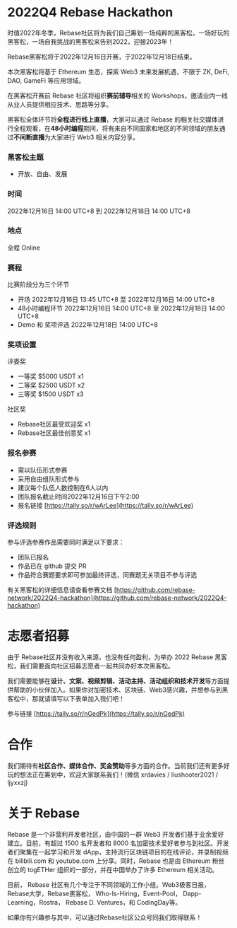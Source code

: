 # 2022Q4 Rebase Hackathon

时值2022年冬季，Rebase社区将为我们自己筹划一场纯粹的黑客松，一场好玩的黑客松，一场自我挑战的黑客松来告别2022，迎接2023年！

Rebase黑客松将于2022年12月16日开赛，于2022年12月18日结束。

本次黑客松将基于 Ethereum 生态，探索 Web3 未来发展机遇，不限于 ZK, DeFi, DAO, GameFi 等应用领域。

在黑客松开赛前 Rebase 社区将组织**赛前辅导**相关的 Workshops，邀请业内一线从业人员提供相应技术、思路等分享。

黑客松全体环节将**全程进行线上直播**，大家可以通过 Rebase 的相关社交媒体进行全程观看，在**48小时编程**期间，将有来自不同国家和地区的不同领域的朋友通过**不间断直播**为大家进行 Web3 相关内容分享。


### 黑客松主题
- 开放、自由、发展

### 时间
2022年12月16日 14:00 UTC+8 到 2022年12月18日 14:00 UTC+8

### 地点
全程 Online

### 赛程
比赛阶段分为三个环节
- 开场 2022年12月16日 13:45 UTC+8 至 2022年12月16日 14:00 UTC+8
- 48小时编程环节 2022年12月16日 14:00 UTC+8 至 2022年12月18日 14:00 UTC+8
- Demo 和 奖项评选 2022年12月18日 14:00 UTC+8

### 奖项设置
评委奖
- 一等奖 $5000 USDT x1
- 二等奖 $2500 USDT x2
- 三等奖 $1500 USDT x3

社区奖
- Rebase社区最受欢迎奖 x1
- Rebase社区最佳创意奖 x1

### 报名参赛
- 需以队伍形式参赛
- 采用自由组队形式参与
- 建议每个队伍人数控制在6人以内
- 团队报名截止时间2022年12月16日下午2:00
- 报名链接 [https://tally.so/r/wArLee](https://tally.so/r/wArLee)

### 评选规则
参与评选参赛作品需要同时满足以下要求：
- 团队已报名
- 作品已在 github 提交 PR
- 作品符合赛题要求即可参加最终评选，同赛题无关项目不参与评选

有关黑客松的详细信息请查看参赛文档 [https://github.com/rebase-network/2022Q4-hackathon](https://github.com/rebase-network/2022Q4-hackathon)

# 志愿者招募
由于 Rebase社区并没有收入来源，也没有任何盈利，为举办 2022 Rebase 黑客松，我们需要面向社区招募志愿者一起共同办好本次黑客松。

我们需要能够在**设计、文案、视频剪辑、活动主持、活动组织和技术开发**等方面提供帮助的小伙伴加入。如果你对加密技术、区块链、Web3感兴趣，并想参与到黑客松中，那就请填写以下表单加入我们吧！

参与链接 [https://tally.so/r/nGedPk](https://tally.so/r/nGedPk)

# 合作
我们期待有**社区合作、媒体合作、奖金赞助**等多方面的合作。当前我们还有更多好玩的想法正在筹划中，欢迎大家联系我们！(微信 xrdavies / liushooter2021 / ljyxxzj)

# 关于 Rebase
Rebase 是一个非营利开发者社区，由中国的一群 Web3 开发者们基于业余爱好建立。目前，有超过 1500 名开发者和 8000 名加密技术爱好者参与到社区。开发者们聚集在一起学习和开发 dApp，主持流行区块链项目的在线评论，并录制视频在 bilibili.com 和 youtube.com 上分享。同时，Rebase 也是由 Ethereum 粉丝创立的 togETHer 组织的一部分，并在中国举办了许多 Ethereum 相关活动。

目前， Rebase 社区有几个专注于不同领域的工作小组。Web3极客日报， Rebase大学，Rebase黑客松， Who-Is-Hiring，Event-Pool， Dapp-Learning，Rostra， Rebase D. Ventures，和 CodingDay等。

如果你有兴趣参与其中，可以通过Rebase社区公众号同我们取得联系！
